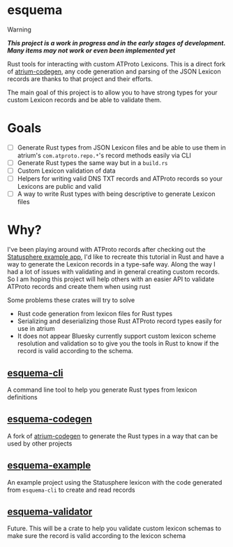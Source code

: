# esquema

> [!WARNING]
> ***This project is a work in progress and in the early stages of development. Many items may not work or even been
implemented yet***


Rust tools for interacting with custom ATProto Lexicons.
This is a direct fork of [atrium-codegen](https://github.com/sugyan/atrium/tree/main/lexicon/atrium-codegen), any code
generation and parsing of the JSON Lexicon records are thanks to that project and their efforts.

The main goal of this project is to allow you to have strong types for your custom Lexicon records and be able to
validate them.

# Goals

- [ ] Generate Rust types from JSON Lexicon files and be able to use them in atrium's `com.atproto.repo.*`'s record
  methods easily via CLI
- [ ] Generate Rust types the same way but in a `build.rs`
- [ ] Custom Lexicon validation of data
- [ ] Helpers for writing valid DNS TXT records and ATProto records so your Lexicons are public and valid
- [ ] A way to write Rust types with being descriptive to generate Lexicon files

# Why?

I've been playing around with ATProto records after checking out
the [Statusphere example app](https://atproto.com/guides/applications), I'd like to recreate this tutorial in Rust and
have a way to generate the Lexicon records in a type-safe way. Along the way I had a lot of issues with validating and
in general creating custom records. So I am hoping this project will help others with an easier API to validate ATProto
records and create them when using rust

Some problems these crates will try to solve

- Rust code generation from lexicon files for Rust types
- Serializing and deserializing those Rust ATProto record types easily for use in atrium
- It does not appear Bluesky currently support custom lexicon scheme resolution and validation so to give you the tools
  in Rust to know if the record is valid according to the schema.

## [esquema-cli](./esquema-cli)

A command line tool to help you generate Rust types from lexicon definitions

## [esquema-codegen](./esquema-codegen)

A fork of [atrium-codegen](https://github.com/sugyan/atrium/tree/main/lexicon/atrium-codegen) to generate the Rust types
in a way that can be used by other projects

## [esquema-example](./esquema-example)

An example project using the Statusphere lexicon with the code generated from `esquema-cli` to create and read records

## [esquema-validator](./esquema-validator)

Future. This will be a crate to help you validate custom lexicon schemas to make sure the record is valid according to
the lexicon schema